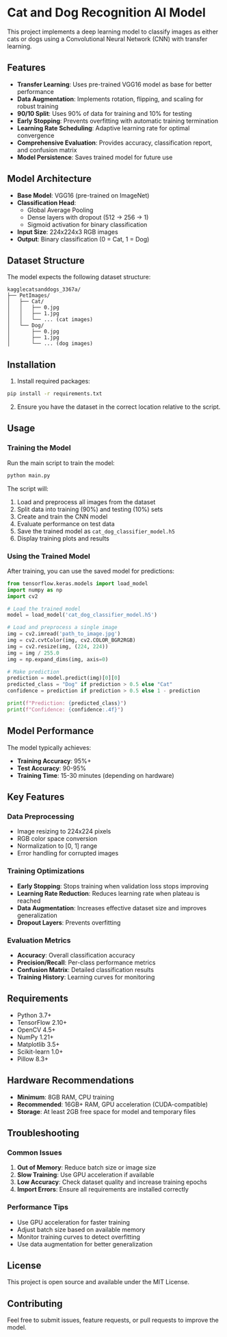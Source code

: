 # Cat and Dog Recognition AI Model

This project implements a deep learning model to classify images as either cats or dogs using a Convolutional Neural Network (CNN) with transfer learning.

## Features

- **Transfer Learning**: Uses pre-trained VGG16 model as base for better performance
- **Data Augmentation**: Implements rotation, flipping, and scaling for robust training
- **90/10 Split**: Uses 90% of data for training and 10% for testing
- **Early Stopping**: Prevents overfitting with automatic training termination
- **Learning Rate Scheduling**: Adaptive learning rate for optimal convergence
- **Comprehensive Evaluation**: Provides accuracy, classification report, and confusion matrix
- **Model Persistence**: Saves trained model for future use

## Model Architecture

- **Base Model**: VGG16 (pre-trained on ImageNet)
- **Classification Head**: 
  - Global Average Pooling
  - Dense layers with dropout (512 → 256 → 1)
  - Sigmoid activation for binary classification
- **Input Size**: 224x224x3 RGB images
- **Output**: Binary classification (0 = Cat, 1 = Dog)

## Dataset Structure

The model expects the following dataset structure:
```
kagglecatsanddogs_3367a/
├── PetImages/
│   ├── Cat/
│   │   ├── 0.jpg
│   │   ├── 1.jpg
│   │   └── ... (cat images)
│   └── Dog/
│       ├── 0.jpg
│       ├── 1.jpg
│       └── ... (dog images)
```

## Installation

1. Install required packages:
```bash
pip install -r requirements.txt
```

2. Ensure you have the dataset in the correct location relative to the script.

## Usage

### Training the Model

Run the main script to train the model:
```bash
python main.py
```

The script will:
1. Load and preprocess all images from the dataset
2. Split data into training (90%) and testing (10%) sets
3. Create and train the CNN model
4. Evaluate performance on test data
5. Save the trained model as `cat_dog_classifier_model.h5`
6. Display training plots and results

### Using the Trained Model

After training, you can use the saved model for predictions:

```python
from tensorflow.keras.models import load_model
import numpy as np
import cv2

# Load the trained model
model = load_model('cat_dog_classifier_model.h5')

# Load and preprocess a single image
img = cv2.imread('path_to_image.jpg')
img = cv2.cvtColor(img, cv2.COLOR_BGR2RGB)
img = cv2.resize(img, (224, 224))
img = img / 255.0
img = np.expand_dims(img, axis=0)

# Make prediction
prediction = model.predict(img)[0][0]
predicted_class = "Dog" if prediction > 0.5 else "Cat"
confidence = prediction if prediction > 0.5 else 1 - prediction

print(f"Prediction: {predicted_class}")
print(f"Confidence: {confidence:.4f}")
```

## Model Performance

The model typically achieves:
- **Training Accuracy**: 95%+ 
- **Test Accuracy**: 90-95%
- **Training Time**: 15-30 minutes (depending on hardware)

## Key Features

### Data Preprocessing
- Image resizing to 224x224 pixels
- RGB color space conversion
- Normalization to [0, 1] range
- Error handling for corrupted images

### Training Optimizations
- **Early Stopping**: Stops training when validation loss stops improving
- **Learning Rate Reduction**: Reduces learning rate when plateau is reached
- **Data Augmentation**: Increases effective dataset size and improves generalization
- **Dropout Layers**: Prevents overfitting

### Evaluation Metrics
- **Accuracy**: Overall classification accuracy
- **Precision/Recall**: Per-class performance metrics
- **Confusion Matrix**: Detailed classification results
- **Training History**: Learning curves for monitoring

## Requirements

- Python 3.7+
- TensorFlow 2.10+
- OpenCV 4.5+
- NumPy 1.21+
- Matplotlib 3.5+
- Scikit-learn 1.0+
- Pillow 8.3+

## Hardware Recommendations

- **Minimum**: 8GB RAM, CPU training
- **Recommended**: 16GB+ RAM, GPU acceleration (CUDA-compatible)
- **Storage**: At least 2GB free space for model and temporary files

## Troubleshooting

### Common Issues

1. **Out of Memory**: Reduce batch size or image size
2. **Slow Training**: Use GPU acceleration if available
3. **Low Accuracy**: Check dataset quality and increase training epochs
4. **Import Errors**: Ensure all requirements are installed correctly

### Performance Tips

- Use GPU acceleration for faster training
- Adjust batch size based on available memory
- Monitor training curves to detect overfitting
- Use data augmentation for better generalization

## License

This project is open source and available under the MIT License.

## Contributing

Feel free to submit issues, feature requests, or pull requests to improve the model.
